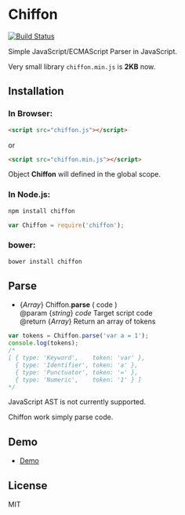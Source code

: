 Chiffon
=======

[![Build Status](https://travis-ci.org/polygonplanet/Chiffon.svg?branch=master)](https://travis-ci.org/polygonplanet/Chiffon)

Simple JavaScript/ECMAScript Parser in JavaScript.

Very small library `chiffon.min.js` is **2KB** now.

## Installation

### In Browser:

```html
<script src="chiffon.js"></script>
```

or

```html
<script src="chiffon.min.js"></script>
```

Object **Chiffon** will defined in the global scope.


### In Node.js:

```bash
npm install chiffon
```

```javascript
var Chiffon = require('chiffon');
```

### bower:

```bash
bower install chiffon
```

## Parse

* {_Array_} Chiffon.**parse** ( code )  
  @param {_string_} _code_ Target script code  
  @return {_Array_}  Return an array of tokens  


```javascript
var tokens = Chiffon.parse('var a = 1');
console.log(tokens);
/*
[ { type: 'Keyword',    token: 'var' },
  { type: 'Identifier', token: 'a' },
  { type: 'Punctuator', token: '=' },
  { type: 'Numeric',    token: '1' } ]
*/
```

JavaScript AST is not currently supported.

Chiffon work simply parse code.

## Demo

* [Demo](http://polygonplanet.github.io/Chiffon/demo/javascript-parser-demo.html)

## License

MIT

